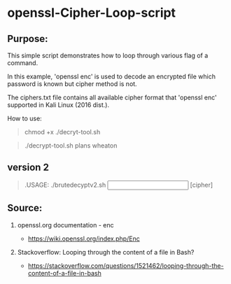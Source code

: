# openssl-Cipher-Loop-script
## Purpose:
This simple script demonstrates how to loop through various flag of a command.

In this example, 'openssl enc' is used to decode an encrypted file which password is known but cipher method is not.

The ciphers.txt file contains all available cipher format that 'openssl enc' supported in Kali Linux (2016 dist.).

How to use:

>chmod +x ./decryt-tool.sh

>./decrypt-tool.sh plans wheaton

## version 2

>.USAGE: ./brutedecyptv2.sh <input file> <output file> <password> [cipher]

## Source:
1. openssl.org documentation - enc

    * https://wiki.openssl.org/index.php/Enc

2. Stackoverflow: Looping through the content of a file in Bash?

    * https://stackoverflow.com/questions/1521462/looping-through-the-content-of-a-file-in-bash
